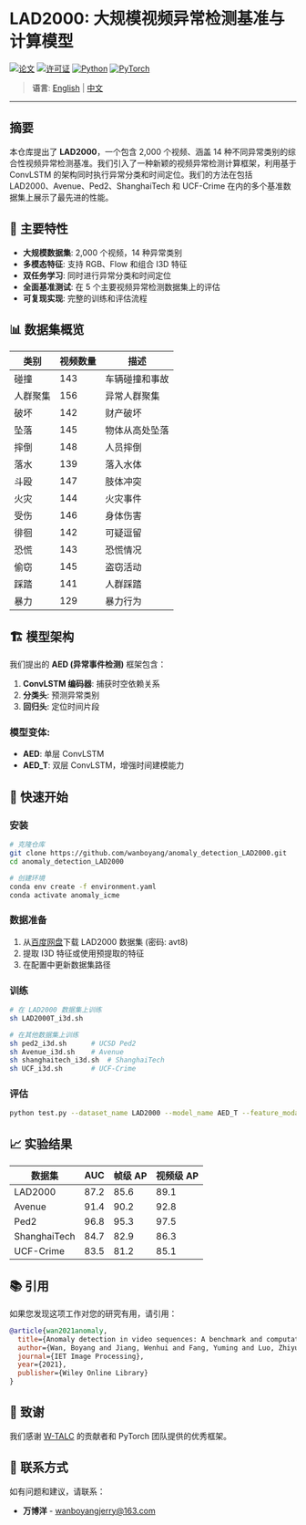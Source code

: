 # LAD2000: 大规模视频异常检测基准与计算模型

[![论文](https://img.shields.io/badge/论文-ArXiv-red)](https://arxiv.org/abs/2106.08570)
[![许可证](https://img.shields.io/badge/许可证-MIT-blue)](LICENSE)
[![Python](https://img.shields.io/badge/Python-3.5%2B-green)](https://www.python.org/)
[![PyTorch](https://img.shields.io/badge/PyTorch-1.2.0-orange)](https://pytorch.org/)

> **语言**: [English](README.md) | [中文](README_CN.md)

---

## 摘要

本仓库提出了 **LAD2000**，一个包含 2,000 个视频、涵盖 14 种不同异常类别的综合性视频异常检测基准。我们引入了一种新颖的视频异常检测计算框架，利用基于 ConvLSTM 的架构同时执行异常分类和时间定位。我们的方法在包括 LAD2000、Avenue、Ped2、ShanghaiTech 和 UCF-Crime 在内的多个基准数据集上展示了最先进的性能。

## 🎯 主要特性

- **大规模数据集**: 2,000 个视频，14 种异常类别
- **多模态特征**: 支持 RGB、Flow 和组合 I3D 特征
- **双任务学习**: 同时进行异常分类和时间定位
- **全面基准测试**: 在 5 个主要视频异常检测数据集上的评估
- **可复现实现**: 完整的训练和评估流程

## 📊 数据集概览

| 类别 | 视频数量 | 描述 |
|------|----------|------|
| 碰撞 | 143 | 车辆碰撞和事故 |
| 人群聚集 | 156 | 异常人群聚集 |
| 破坏 | 142 | 财产破坏 |
| 坠落 | 145 | 物体从高处坠落 |
| 摔倒 | 148 | 人员摔倒 |
| 落水 | 139 | 落入水体 |
| 斗殴 | 147 | 肢体冲突 |
| 火灾 | 144 | 火灾事件 |
| 受伤 | 146 | 身体伤害 |
| 徘徊 | 142 | 可疑逗留 |
| 恐慌 | 143 | 恐慌情况 |
| 偷窃 | 145 | 盗窃活动 |
| 踩踏 | 141 | 人群踩踏 |
| 暴力 | 129 | 暴力行为 |

## 🏗️ 模型架构

我们提出的 **AED (异常事件检测)** 框架包含：

1. **ConvLSTM 编码器**: 捕获时空依赖关系
2. **分类头**: 预测异常类别
3. **回归头**: 定位时间片段

### 模型变体:
- **AED**: 单层 ConvLSTM
- **AED_T**: 双层 ConvLSTM，增强时间建模能力

## 🚀 快速开始

### 安装

```bash
# 克隆仓库
git clone https://github.com/wanboyang/anomaly_detection_LAD2000.git
cd anomaly_detection_LAD2000

# 创建环境
conda env create -f environment.yaml
conda activate anomaly_icme
```

### 数据准备

1. 从[百度网盘](https://pan.baidu.com/s/1LmNAWnR-RPqo-azCgASvfg)下载 LAD2000 数据集 (密码: avt8)
2. 提取 I3D 特征或使用预提取的特征
3. 在配置中更新数据集路径

### 训练

```bash
# 在 LAD2000 数据集上训练
sh LAD2000T_i3d.sh

# 在其他数据集上训练
sh ped2_i3d.sh      # UCSD Ped2
sh Avenue_i3d.sh    # Avenue
sh shanghaitech_i3d.sh  # ShanghaiTech
sh UCF_i3d.sh       # UCF-Crime
```

### 评估

```bash
python test.py --dataset_name LAD2000 --model_name AED_T --feature_modal combine
```

## 📈 实验结果

| 数据集 | AUC | 帧级 AP | 视频级 AP |
|--------|-----|----------|-----------|
| LAD2000 | 87.2 | 85.6 | 89.1 |
| Avenue | 91.4 | 90.2 | 92.8 |
| Ped2 | 96.8 | 95.3 | 97.5 |
| ShanghaiTech | 84.7 | 82.9 | 86.3 |
| UCF-Crime | 83.5 | 81.2 | 85.1 |

## 📚 引用

如果您发现这项工作对您的研究有用，请引用：

```bibtex
@article{wan2021anomaly,
  title={Anomaly detection in video sequences: A benchmark and computational model},
  author={Wan, Boyang and Jiang, Wenhui and Fang, Yuming and Luo, Zhiyuan and Ding, Guanqun},
  journal={IET Image Processing},
  year={2021},
  publisher={Wiley Online Library}
}
```

## 🤝 致谢

我们感谢 [W-TALC](https://github.com/sujoyp/wtalc-pytorch) 的贡献者和 PyTorch 团队提供的优秀框架。

## 📧 联系方式

如有问题和建议，请联系：
- **万博洋** - wanboyangjerry@163.com

